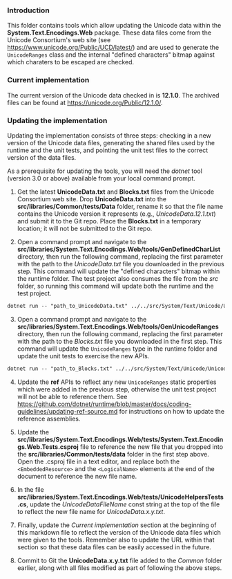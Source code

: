 ### Introduction

This folder contains tools which allow updating the Unicode data within the __System.Text.Encodings.Web__ package. These data files come from the Unicode Consortium's web site (see https://www.unicode.org/Public/UCD/latest/) and are used to generate the `UnicodeRanges` class and the internal "defined characters" bitmap against which charaters to be escaped are checked.

### Current implementation

The current version of the Unicode data checked in is __12.1.0__. The archived files can be found at https://unicode.org/Public/12.1.0/.

### Updating the implementation

Updating the implementation consists of three steps: checking in a new version of the Unicode data files, generating the shared files used by the runtime and the unit tests, and pointing the unit test files to the correct version of the data files.

As a prerequisite for updating the tools, you will need the _dotnet_ tool (version 3.0 or above) available from your local command prompt.

1. Get the latest __UnicodeData.txt__ and __Blocks.txt__ files from the Unicode Consortium web site. Drop __UnicodeData.txt__ into the __src/libraries/Common/tests/Data__ folder, rename it so that the file name contains the Unicode version it represents (e.g., _UnicodeData.12.1.txt_) and submit it to the Git repo. Place the __Blocks.txt__ in a temporary location; it will not be submitted to the Git repo.

2. Open a command prompt and navigate to the __src/libraries/System.Text.Encodings.Web/tools/GenDefinedCharList__ directory, then run the following command, replacing the first parameter with the path to the _UnicodeData.txt_ file you downloaded in the previous step. This command will update the "defined characters" bitmap within the runtime folder. The test project also consumes the file from the _src_ folder, so running this command will update both the runtime and the test project.

```txt
dotnet run -- "path_to_UnicodeData.txt" ../../src/System/Text/Unicode/UnicodeHelpers.generated.cs
```

3. Open a command prompt and navigate to the __src/libraries/System.Text.Encodings.Web/tools/GenUnicodeRanges__ directory, then run the following command, replacing the first parameter with the path to the _Blocks.txt_ file you downloaded in the first step. This command will update the `UnicodeRanges` type in the runtime folder and update the unit tests to exercise the new APIs.

```txt
dotnet run -- "path_to_Blocks.txt" ../../src/System/Text/Unicode/UnicodeRanges.generated.cs ../../tests/UnicodeRangesTests.generated.cs
```

4. Update the __ref__ APIs to reflect any new `UnicodeRanges` static properties which were added in the previous step, otherwise the unit test project will not be able to reference them. See https://github.com/dotnet/runtime/blob/master/docs/coding-guidelines/updating-ref-source.md for instructions on how to update the reference assemblies.

5. Update the __src/libraries/System.Text.Encodings.Web/tests/System.Text.Encodings.Web.Tests.csproj__ file to reference the new file that you dropped into the __src/libraries/Common/tests/data__ folder in the first step above. Open the .csproj file in a text editor, and replace both the `<EmbeddedResource>` and the `<LogicalName>` elements at the end of the document to reference the new file name.

6. In the file __src/libraries/System.Text.Encodings.Web/tests/UnicodeHelpersTests.cs__, update the _UnicodeDataFileName_ const string at the top of the file to reflect the new file name for _UnicodeData.x.y.txt_.

7. Finally, update the _Current implementation_ section at the beginning of this markdown file to reflect the version of the Unicode data files which were given to the tools. Remember also to update the URL within that section so that these data files can be easily accessed in the future.

8. Commit to Git the __UnicodeData.x.y.txt__ file added to the _Common_ folder earlier, along with all files modified as part of following the above steps.
